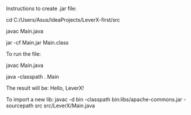 Instructions to create .jar file:
  
  cd C:/Users/Asus/IdeaProjects/LeverX-first/src
  
  javac Main.java
  
  jar -cf Main.jar Main.class

To run the file:
  
  javac Main.java
  
  java -classpath . Main

The result will be:
  Hello, LeverX!

To import a new lib:
javac -d bin -classpath bin:libs/apache-commons.jar -sourcepath src src/LeverX/Main.java
